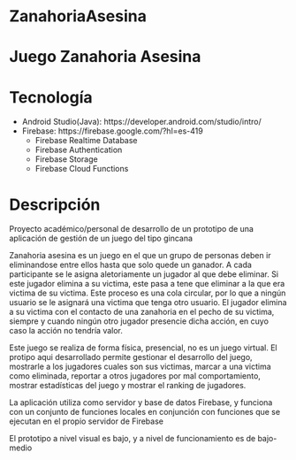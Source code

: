 # ZanahoriaAsesina
<h1>Juego Zanahoria Asesina</h1>

<h1>Tecnología</h1>
<ul> 
  <li> Android Studio(Java): https://developer.android.com/studio/intro/ </li>
  <li> Firebase: https://firebase.google.com/?hl=es-419 
    <ul>
      <li>Firebase Realtime Database</li>
      <li>Firebase Authentication</li>
      <li>Firebase Storage</li>
      <li>Firebase Cloud Functions</li>
    </ul>
  </li>
</ul>
<h1>Descripción</h1>
<p>Proyecto académico/personal de desarrollo de un prototipo de una aplicación de gestión de un juego del tipo gincana<p>
<p>Zanahoria asesina es un juego en el que un grupo de personas deben ir eliminandose entre ellos hasta que solo quede un ganador.
A cada participante se le asigna aletoriamente un jugador al que debe eliminar. Si este jugador elimina a su victima, este pasa a tene
que eliminar a la que era victima de su victima. Este proceso es una cola circular, por lo que a ningún usuario se le asignará una
victima que tenga otro usuario. El jugador elimina a su victima con el contacto de una zanahoria en el pecho de su victima, siempre y
cuando ningún otro jugador presencie dicha acción, en cuyo caso la acción no tendría valor.</p>
<p>Este juego se realiza de forma física, presencial, no es un juego virtual. El protipo aqui desarrollado permite gestionar el 
desarrollo del juego, mostrarle a los jugadores cuales son sus victimas, marcar a una victima como eliminada, reportar a otros jugadores
por mal comportamiento, mostrar estadísticas del juego y mostrar el ranking de jugadores.<p>
<p>La aplicación utiliza como servidor y base de datos Firebase, y funciona con un conjunto de funciones locales en conjunción con 
funciones que se ejecutan en el propio servidor de Firebase</p>
<p>El prototipo a nivel visual es bajo, y a nivel de funcionamiento es de bajo-medio</p>
